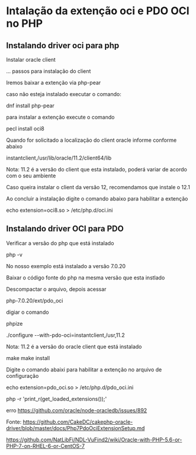 # Intalação da extenção oci e PDO OCI no PHP 

## Instalando driver oci para php

Instalar oracle client

 ... passos para instalação do client

Iremos baixar a extenção via php-pear

caso não esteja instalado executar o comando:

dnf install php-pear

para instalar a extenção execute o comando

pecl install oci8

Quando for solicitado a localização do client oracle informe conforme abaixo

instantclient,/usr/lib/oracle/11.2/client64/lib

Nota: 11.2 é a versão do client que esta instalado, poderá variar de acordo com o seu ambiente

Caso queira instalar o client da versão 12, recomendamos que instale o 12.1

Ao concluir a instalação digite o comando abaixo para habilitar a extenção 

echo extension=oci8.so > /etc/php.d/oci.ini

## Instalando driver OCI para PDO

Verificar a versão do php que está instalado

php -v

No nosso exemplo está instalado a versão 7.0.20

Baixar o código fonte do php na mesma versão que esta instlado

Descompactar o arquivo, depois acessar 

php-7.0.20/ext/pdo_oci

digiar o comando

phpize

./configure --with-pdo-oci=instantclient,/usr,11.2

Nota: 11.2 é a versão do oracle client que está instalado

make
make install

Digite o comando abaixi para habilitar a extenção no arquivo de configuração

echo extension=pdo_oci.so > /etc/php.d/pdo_oci.ini

php -r 'print_r(get_loaded_extensions());'

erro https://github.com/oracle/node-oracledb/issues/892

Fonte: 
https://github.com/CakeDC/cakephp-oracle-driver/blob/master/docs/Php7PdoOciExtensionSetup.md

https://github.com/NatLibFi/NDL-VuFind2/wiki/Oracle-with-PHP-5.6-or-PHP-7-on-RHEL-6-or-CentOS-7
